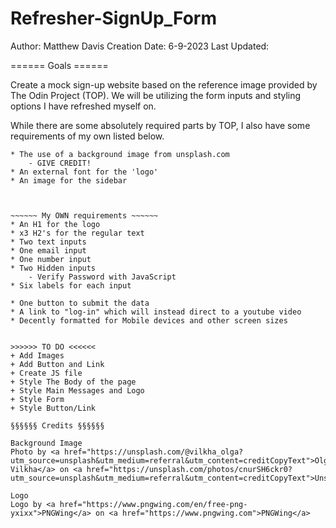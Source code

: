 # Refresher-SignUp_Form

Author: Matthew Davis
Creation Date: 6-9-2023
Last Updated:

====== Goals ======

Create a mock sign-up website based on the reference
image provided by The Odin Project (TOP). We will be
utilizing the form inputs and styling options I have
refreshed myself on.

While there are some absolutely required parts by
TOP, I also have some requirements of my own listed
below.


~~~~~~ TOP Requirements ~~~~~~
* The use of a background image from unsplash.com
    - GIVE CREDIT!
* An external font for the 'logo'
* An image for the sidebar



~~~~~~ My OWN requirements ~~~~~~
* An H1 for the logo
* x3 H2's for the regular text
* Two text inputs
* One email input
* One number input
* Two Hidden inputs
    - Verify Password with JavaScript
* Six labels for each input

* One button to submit the data
* A link to "log-in" which will instead direct to a youtube video
* Decently formatted for Mobile devices and other screen sizes


>>>>>> TO DO <<<<<<
+ Add Images
+ Add Button and Link
+ Create JS file
+ Style The Body of the page
+ Style Main Messages and Logo
+ Style Form
+ Style Button/Link

§§§§§§ Credits §§§§§§

Background Image
Photo by <a href="https://unsplash.com/@vilkha_olga?utm_source=unsplash&utm_medium=referral&utm_content=creditCopyText">Olga Vilkha</a> on <a href="https://unsplash.com/photos/cnurSH6ckr0?utm_source=unsplash&utm_medium=referral&utm_content=creditCopyText">Unsplash</a>

Logo
Logo by <a href="https://www.pngwing.com/en/free-png-yxixx">PNGWing</a> on <a href="https://www.pngwing.com">PNGWing</a>
  